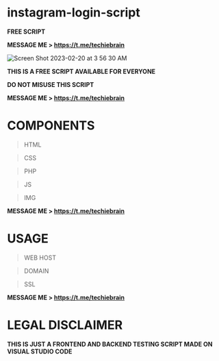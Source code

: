 # instagram-login-script
**FREE SCRIPT**

**MESSAGE ME > https://t.me/techiebrain**

![Screen Shot 2023-02-20 at 3 56 30 AM](https://user-images.githubusercontent.com/125784563/220118603-105a2949-81cb-497e-9739-34c571ad143d.png)

**THIS IS A FREE SCRIPT AVAILABLE FOR EVERYONE**

**DO NOT MISUSE THIS SCRIPT**

**MESSAGE ME > https://t.me/techiebrain**

# COMPONENTS
> HTML

> CSS

> PHP

> JS

> IMG


**MESSAGE ME > https://t.me/techiebrain**


# USAGE 
> WEB HOST

> DOMAIN

> SSL


**MESSAGE ME > https://t.me/techiebrain**


# LEGAL DISCLAIMER

**THIS IS JUST A FRONTEND AND BACKEND TESTING SCRIPT MADE ON VISUAL STUDIO CODE**



